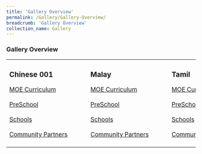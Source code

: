 ```yaml
---
title: 'Gallery Overview'
permalink: /Gallery/Gallery-Overview/
breadcrumb: 'Gallery Overview'
collection_name: Gallery
---
```

###  	Gallery Overview

<html>
<head>
<style>
 .btn{
 width: 200px;
 }
</style>
</head>
<body>
 <table>
 <tr>
     
 <td>
 <h3>Chinese 001</h3>
 <div>
 <a href="#"><div  class="btnClass btn">MOE Curriculum</div></a><br/>
  <a href="#"><div class="btnClass btn">PreSchool</div></a><br/>
  <a href="#"><div  class="btnClass btn">Schools</div></a><br/>
  <a href="#"><div class="btnClass btn">Community Partners</div></a><br/>
 </div>
 </td>
 
 <td>
 <h3>Malay</h3>
 <div>
 <a href="#"><div  class="btnClass btn">MOE Curriculum</div></a><br/>
  <a href="#"><div class="btnClass btn">PreSchool</div></a><br/>
  <a href="#"><div  class="btnClass btn">Schools</div></a><br/>
  <a href="#"><div class="btnClass btn">Community Partners</div></a><br/>
 </div>
 </td>
 <td>
 <h3>Tamil</h3>
 <div>
 <a href="#"><div  class="btnClass btn">MOE Curriculum</div></a><br/>
  <a href="#"><div class="btnClass btn">PreSchool</div></a><br/>
  <a href="#"><div  class="btnClass btn">Schools</div></a><br/>
  <a href="#"><div class="btnClass btn">Community Partners</div></a><br/>
 </div>
 </td>
 
</tr>
</table>
</body>
 

